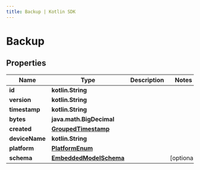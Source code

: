 ```yaml
---
title: Backup | Kotlin SDK
---
```



# Backup

## Properties
Name | Type | Description | Notes
------------ | ------------- | ------------- | -------------
**id** | **kotlin.String** |  | 
**version** | **kotlin.String** |  | 
**timestamp** | **kotlin.String** |  | 
**bytes** | **java.math.BigDecimal** |  | 
**created** | [**GroupedTimestamp**](GroupedTimestamp) |  | 
**deviceName** | **kotlin.String** |  | 
**platform** | [**PlatformEnum**](PlatformEnum) |  | 
**schema** | [**EmbeddedModelSchema**](EmbeddedModelSchema) |  |  [optional]



